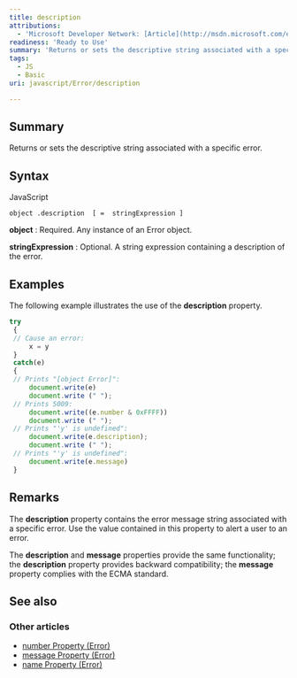 ```yaml
---
title: description
attributions:
  - 'Microsoft Developer Network: [Article](http://msdn.microsoft.com/en-us/library/ie/hs13sc3e(v=vs.94).aspx)'
readiness: 'Ready to Use'
summary: 'Returns or sets the descriptive string associated with a specific error.'
tags:
  - JS
  - Basic
uri: javascript/Error/description

---
```

## Summary

Returns or sets the descriptive string associated with a specific error.

## Syntax

<span class="language">JavaScript</span>

    object .description  [ =  stringExpression ]

**object**
:   Required. Any instance of an Error object.

**stringExpression**
:   Optional. A string expression containing a description of the error.

## Examples

The following example illustrates the use of the **description** property.

``` js
try
 {
 // Cause an error:
     x = y
 }
 catch(e)
 {
 // Prints "[object Error]":
     document.write(e)
     document.write (" ");
 // Prints 5009:
     document.write((e.number & 0xFFFF))
     document.write (" ");
 // Prints "'y' is undefined":
     document.write(e.description);
     document.write (" ");
 // Prints "'y' is undefined":
     document.write(e.message)
 }
```

## Remarks

The **description** property contains the error message string associated with a specific error. Use the value contained in this property to alert a user to an error.

The **description** and **message** properties provide the same functionality; the **description** property provides backward compatibility; the **message** property complies with the ECMA standard.

## See also

### Other articles

-   [number Property (Error)](/javascript/Error/number)
-   [message Property (Error)](/javascript/Error/message)
-   [name Property (Error)](/javascript/Error/name)

